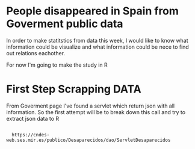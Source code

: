 # People disappeared in Spain from Goverment public data


In order to make statitstics from data this week, I would like to know what information could be visualize and what information could be nece to find out relations eachother.

For now I'm going to make the study in R 

# First Step Scrapping DATA

From Goverment page I've found a servlet which return json with all information. So the first attempt will be to break down this call and try to extract json data to R

```
  
  https://cndes-web.ses.mir.es/publico/Desaparecidos/dao/ServletDesaparecidos
  
```


